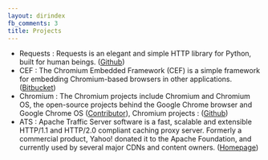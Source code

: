 ```yaml
---
layout: dirindex
fb_comments: 3
title: Projects
---
```

- Requests : Requests is an elegant and simple HTTP library for Python, built for human beings. ([Github](https://github.com/requests/requests)) 
- CEF : The Chromium Embedded Framework (CEF) is a simple framework for embedding Chromium-based browsers in other applications. ([Bitbucket](https://bitbucket.org/chromiumembedded/cef/overview))
- Chromium : The Chromium projects include Chromium and Chromium OS, the open-source projects behind the Google Chrome browser and Google Chrome OS ([Contributor](http://bwahn.me/2014/04/09/contribute-code-to-Chromium.html)), Chromium projects : ([Github](https://github.com/bwahn/chromium))
- ATS : Apache Traffic Server software is a fast, scalable and extensible HTTP/1.1 and HTTP/2.0 compliant caching proxy server. Formerly a commercial product, Yahoo! donated it to the Apache Foundation, and currently used by several major CDNs and content owners. ([Homepage](http://trafficserver.apache.org/))
